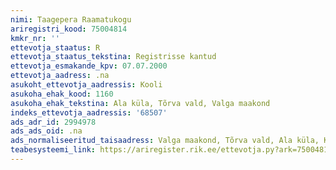 ```yaml
---
nimi: Taagepera Raamatukogu
ariregistri_kood: 75004814
kmkr_nr: ''
ettevotja_staatus: R
ettevotja_staatus_tekstina: Registrisse kantud
ettevotja_esmakande_kpv: 07.07.2000
ettevotja_aadress: .na
asukoht_ettevotja_aadressis: Kooli
asukoha_ehak_kood: 1160
asukoha_ehak_tekstina: Ala küla, Tõrva vald, Valga maakond
indeks_ettevotja_aadressis: '68507'
ads_adr_id: 2994978
ads_ads_oid: .na
ads_normaliseeritud_taisaadress: Valga maakond, Tõrva vald, Ala küla, Kooli
teabesysteemi_link: https://ariregister.rik.ee/ettevotja.py?ark=75004814&ref=rekvisiidid
---
```

